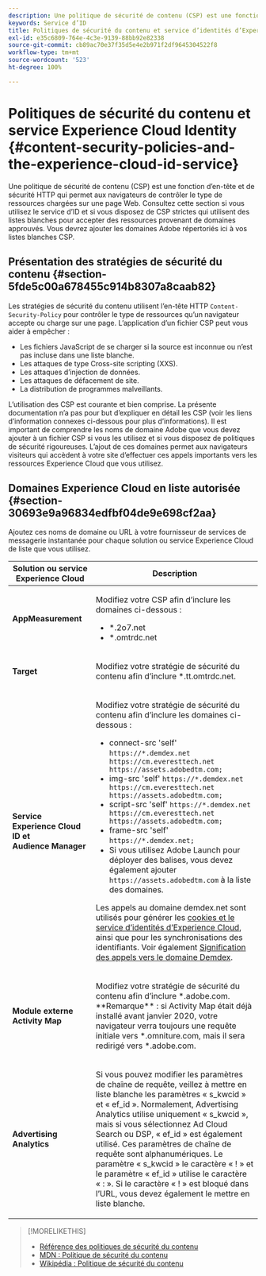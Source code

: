 ```yaml
---
description: Une politique de sécurité de contenu (CSP) est une fonction d’en-tête et de sécurité HTTP qui permet aux navigateurs de contrôler le type de ressources chargées sur une page Web. Consultez cette section si vous utilisez le service d’ID et si vous disposez de CSP strictes qui utilisent des listes blanches pour accepter des ressources provenant de domaines approuvés. Vous devrez ajouter les domaines Adobe répertoriés ici à vos listes blanches CSP.
keywords: Service d’ID
title: Politiques de sécurité du contenu et service d’identités d’Experience Cloud
exl-id: e35c6809-764e-4c3e-9139-88bb92e82338
source-git-commit: cb89ac70e37f35d5e4e2b971f2df9645304522f8
workflow-type: tm+mt
source-wordcount: '523'
ht-degree: 100%

---
```


# Politiques de sécurité du contenu et service Experience Cloud Identity {#content-security-policies-and-the-experience-cloud-id-service}

Une politique de sécurité de contenu (CSP) est une fonction d’en-tête et de sécurité HTTP qui permet aux navigateurs de contrôler le type de ressources chargées sur une page Web. Consultez cette section si vous utilisez le service d’ID et si vous disposez de CSP strictes qui utilisent des listes blanches pour accepter des ressources provenant de domaines approuvés. Vous devrez ajouter les domaines Adobe répertoriés ici à vos listes blanches CSP.

## Présentation des stratégies de sécurité du contenu {#section-5fde5c00a678455c914b8307a8caab82}

Les stratégies de sécurité du contenu utilisent l’en-tête HTTP `Content-Security-Policy` pour contrôler le type de ressources qu’un navigateur accepte ou charge sur une page. L’application d’un fichier CSP peut vous aider à empêcher :

* Les fichiers JavaScript de se charger si la source est inconnue ou n’est pas incluse dans une liste blanche.
* Les attaques de type Cross-site scripting (XXS).
* Les attaques d’injection de données.
* Les attaques de défacement de site.
* La distribution de programmes malveillants.

L’utilisation des CSP est courante et bien comprise. La présente documentation n’a pas pour but d’expliquer en détail les CSP (voir les liens d’information connexes ci-dessous pour plus d’informations). Il est important de comprendre les noms de domaine Adobe que vous devez ajouter à un fichier CSP si vous les utilisez et si vous disposez de politiques de sécurité rigoureuses. L’ajout de ces domaines permet aux navigateurs visiteurs qui accèdent à votre site d’effectuer ces appels importants vers les ressources Experience Cloud que vous utilisez.

## Domaines Experience Cloud en liste autorisée {#section-30693e9a96834edfbf04de9e698cf2aa}

Ajoutez ces noms de domaine ou URL à votre fournisseur de services de messagerie instantanée pour chaque solution ou service Experience Cloud de liste que vous utilisez.

<table id="table_EC9FC999A62D4B7A830CE73B0AB9EF3C"> 
 <thead> 
  <tr> 
   <th colname="col1" class="entry"> Solution ou service Experience Cloud </th> 
   <th colname="col2" class="entry"> Description </th> 
  </tr> 
 </thead>
 <tbody> 
  <tr> 
   <td colname="col1"> <p> <b>AppMeasurement</b> </p> </td> 
   <td colname="col2"> <p>Modifiez votre CSP afin d’inclure les domaines ci-dessous : </p> <p> 
     <ul id="ul_7522AE83A03A4115A84DF5B32D6DD79B"> 
      <li id="li_AB1EC161FB154BEDA1BEFE76C8A38A90"> <span class="codeph"> *.2o7.net</span> </li> 
      <li id="li_4B12A283716746949201528CD6AF529E"> <span class="codeph"> *.omtrdc.net</span> </li> 
     </ul> </p> </td> 
  </tr> 
  <tr> 
   <td colname="col1"> <p> <b>Target</b> </p> </td> 
   <td colname="col2"> <p>Modifiez votre stratégie de sécurité du contenu afin d’inclure <span class="codeph">*.tt.omtrdc.net</span>. </p> </td> 
  </tr> 
  <tr> 
   <td colname="col1"> <p> <b>Service Experience Cloud ID et Audience Manager</b> </p> </td> 
   <td colname="col2"> <p>Modifiez votre stratégie de sécurité du contenu afin d’inclure les domaines ci-dessous :</p> 
   <p><ul>
   <li>connect-src 'self' <code>https://*.demdex.net https://cm.everesttech.net https://assets.adobedtm.com;</code></li>
   <li>img-src 'self' <code>https://*.demdex.net https://cm.everesttech.net https://assets.adobedtm.com;</code></li>
   <li>script-src 'self' <code>https://*.demdex.net https://cm.everesttech.net https://assets.adobedtm.com;</code></li>
   <li>frame-src 'self' <code>https://*.demdex.net;</code></li>
   <li>Si vous utilisez Adobe Launch pour déployer des balises, vous devez également ajouter <code>https://assets.adobedtm.com</code> à la liste des domaines.</li></ul></p> <p>Les appels au domaine <span class="codeph">demdex.net</span> sont utilisés pour générer les <a href="../introduction/cookies.md" format="dita" scope="local">cookies et le service d’identités d’Experience Cloud</a>, ainsi que pour les synchronisations des identifiants. Voir également <a href="https://experienceleague.adobe.com/docs/audience-manager/user-guide/reference/demdex-calls.html?lang=fr" format="https" scope="external">Signification des appels vers le domaine Demdex</a>. </p> </td> </tr> 
 <tr>
 <td colname="col1"> <p> <b>Module externe Activity Map</b> </p> </td> 
 <td colname="col2"> <p>Modifiez votre stratégie de sécurité du contenu afin d’inclure *.adobe.com. **Remarque** : si Activity Map était déjà installé avant janvier 2020, votre navigateur verra toujours une requête initiale vers *.omniture.com, mais il sera redirigé vers *.adobe.com. </p></td> 
 </tr>
 <tr>
 <td colname="col1"> <p> <b>Advertising Analytics</b> </p> </td> 
 <td colname="col2"> <p>Si vous pouvez modifier les paramètres de chaîne de requête, veillez à mettre en liste blanche les paramètres « s_kwcid » et « ef_id ». Normalement, Advertising Analytics utilise uniquement « s_kwcid », mais si vous sélectionnez Ad Cloud Search ou DSP, « ef_id » est également utilisé. Ces paramètres de chaîne de requête sont alphanumériques. Le paramètre « s_kwcid » le caractère « ! » et le paramètre « ef_id » utilise le caractère « : ». Si le caractère « ! » est bloqué dans l’URL, vous devez également le mettre en liste blanche.</p></td> 
 </tr>
 </tbody> 
</table>

>[!MORELIKETHIS]
>
>* [Référence des politiques de sécurité du contenu](https://content-security-policy.com/)
>* [MDN : Politique de sécurité du contenu](https://developer.mozilla.org/fr/docs/Web/HTTP/CSP)
>* [Wikipédia : Politique de sécurité du contenu](https://fr.wikipedia.org/wiki/Content_Security_Policy)
